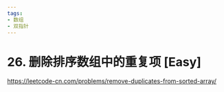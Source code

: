 ```yaml
---
tags:
- 数组
- 双指针
---
```


# 26. 删除排序数组中的重复项 [Easy]

<https://leetcode-cn.com/problems/remove-duplicates-from-sorted-array/>
